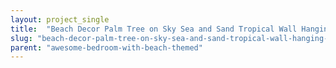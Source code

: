 ```yaml
---
layout: project_single
title:  "Beach Decor Palm Tree on Sky Sea and Sand Tropical Wall Hanging 43L x 24W - Tropical decor, Nautical Decor, Lanai, Beach House"
slug: "beach-decor-palm-tree-on-sky-sea-and-sand-tropical-wall-hanging-43l-x-24w"
parent: "awesome-bedroom-with-beach-themed"
---
```

 